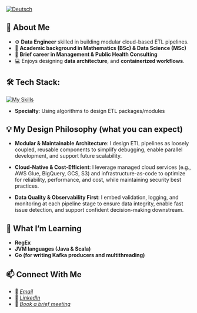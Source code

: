 [![Deutsch](https://img.shields.io/badge/lang-de-red.svg)](https://github.com/Shegzimus/shegzimus/blob/main/README.de.md)

## 🌟 About Me
- ⚙️ **Data Engineer** skilled in building modular cloud-based ETL pipelines.
- 🔢 **Academic background in Mathematics (BSc) & Data Science (MSc)**
- 💼 **Brief career in Management & Public Health Consulting**
- 💻 Enjoys designing **data architecture**, and **containerized workflows**.
  
## 🛠️ Tech Stack:
 [![My Skills](https://skillicons.dev/icons?i=py,postgres,bash,terraform,docker,redis,regex,github,git,gcp,aws,kafka,latex,vscode,windows )](https://skillicons.dev)

- **Specialty**: Using algorithms to design ETL packages/modules

## 💡 My Design Philosophy (what you can expect)
- **Modular & Maintainable Architecture**: I design ETL pipelines as loosely coupled, reusable components to simplify debugging, enable parallel development, and support future scalability.

- **Cloud-Native & Cost-Efficient**: I leverage managed cloud services (e.g., AWS Glue, BigQuery, GCS, S3) and infrastructure-as-code to optimize for reliability, performance, and cost, while maintaining security best practices.
  
- **Data Quality & Observability First**: I embed validation, logging, and monitoring at each pipeline stage to ensure data integrity, enable fast issue detection, and support confident decision-making downstream.

## 🔭 What I’m Learning
- **RegEx**
- **JVM languages (Java & Scala)**
- **Go (for writing Kafka producers and multithreading)**


## 📫 Connect With Me
- 📧 *[Email](segun.ajet@protonmail.com)*
- 💼 *[LinkedIn](https://www.linkedin.com/in/segun-ajet/)*
- 🦜 *[Book a brief meeting](https://calendar.app.google/zEJVh3RVoMRD3odn6)*

